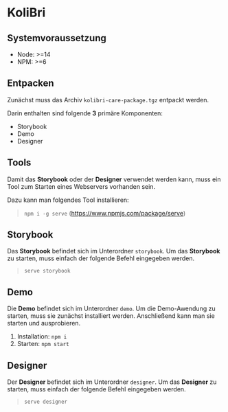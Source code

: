 # KoliBri

## Systemvoraussetzung

- Node: >=14
- NPM: >=6

## Entpacken

Zunächst muss das Archiv `kolibri-care-package.tgz` entpackt werden.

Darin enthalten sind folgende **3** primäre Komponenten:

- Storybook
- Demo
- Designer

## Tools

Damit das **Storybook** oder der **Designer** verwendet werden kann, muss ein Tool zum Starten eines Webservers vorhanden sein.

Dazu kann man folgendes Tool installieren:

> `npm i -g serve` (<https://www.npmjs.com/package/serve>)

## Storybook

Das **Storybook** befindet sich im Unterordner `storybook`. Um das **Storybook** zu starten, muss einfach der folgende Befehl eingegeben werden.

> `serve storybook`

## Demo

Die **Demo** befindet sich im Unterordner `demo`. Um die Demo-Awendung zu starten, muss sie zunächst installiert werden. Anschließend kann man sie starten und ausprobieren.

1. Installation: `npm i`
2. Starten: `npm start`

## Designer

Der **Designer** befindet sich im Unterordner `designer`. Um das **Designer** zu starten, muss einfach der folgende Befehl eingegeben werden.

> `serve designer`
